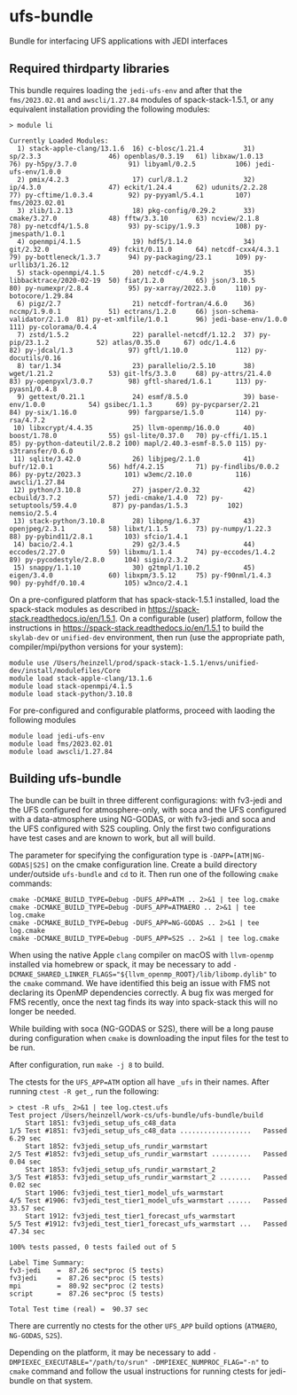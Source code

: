 # ufs-bundle

Bundle for interfacing UFS applications with JEDI interfaces

## Required thirdparty libraries

This bundle requires loading the `jedi-ufs-env` and after that the `fms/2023.02.01` and `awscli/1.27.84` modules of spack-stack-1.5.1, or any equivalent installation providing the following modules:
```
> module li

Currently Loaded Modules:
  1) stack-apple-clang/13.1.6  16) c-blosc/1.21.4          31) sp/2.3.3                 46) openblas/0.3.19   61) libxaw/1.0.13                76) py-h5py/3.7.0             91) libyaml/0.2.5          106) jedi-ufs-env/1.0.0
  2) pmix/4.2.3                17) curl/8.1.2              32) ip/4.3.0                 47) eckit/1.24.4      62) udunits/2.2.28               77) py-cftime/1.0.3.4         92) py-pyyaml/5.4.1        107) fms/2023.02.01
  3) zlib/1.2.13               18) pkg-config/0.29.2       33) cmake/3.27.0             48) fftw/3.3.10       63) ncview/2.1.8                 78) py-netcdf4/1.5.8          93) py-scipy/1.9.3         108) py-jmespath/1.0.1
  4) openmpi/4.1.5             19) hdf5/1.14.0             34) git/2.32.0               49) fckit/0.11.0      64) netcdf-cxx4/4.3.1            79) py-bottleneck/1.3.7       94) py-packaging/23.1      109) py-urllib3/1.26.12
  5) stack-openmpi/4.1.5       20) netcdf-c/4.9.2          35) libbacktrace/2020-02-19  50) fiat/1.2.0        65) json/3.10.5                  80) py-numexpr/2.8.4          95) py-xarray/2022.3.0     110) py-botocore/1.29.84
  6) pigz/2.7                  21) netcdf-fortran/4.6.0    36) nccmp/1.9.0.1            51) ectrans/1.2.0     66) json-schema-validator/2.1.0  81) py-et-xmlfile/1.0.1       96) jedi-base-env/1.0.0    111) py-colorama/0.4.4
  7) zstd/1.5.2                22) parallel-netcdf/1.12.2  37) py-pip/23.1.2            52) atlas/0.35.0      67) odc/1.4.6                    82) py-jdcal/1.3              97) gftl/1.10.0            112) py-docutils/0.16
  8) tar/1.34                  23) parallelio/2.5.10       38) wget/1.21.2              53) git-lfs/3.3.0     68) py-attrs/21.4.0              83) py-openpyxl/3.0.7         98) gftl-shared/1.6.1      113) py-pyasn1/0.4.8
  9) gettext/0.21.1            24) esmf/8.5.0              39) base-env/1.0.0           54) gsibec/1.1.3      69) py-pycparser/2.21            84) py-six/1.16.0             99) fargparse/1.5.0        114) py-rsa/4.7.2
 10) libxcrypt/4.4.35          25) llvm-openmp/16.0.0      40) boost/1.78.0             55) gsl-lite/0.37.0   70) py-cffi/1.15.1               85) py-python-dateutil/2.8.2 100) mapl/2.40.3-esmf-8.5.0 115) py-s3transfer/0.6.0
 11) sqlite/3.42.0             26) libjpeg/2.1.0           41) bufr/12.0.1              56) hdf/4.2.15        71) py-findlibs/0.0.2            86) py-pytz/2023.3           101) w3emc/2.10.0           116) awscli/1.27.84
 12) python/3.10.8             27) jasper/2.0.32           42) ecbuild/3.7.2            57) jedi-cmake/1.4.0  72) py-setuptools/59.4.0         87) py-pandas/1.5.3          102) nemsio/2.5.4
 13) stack-python/3.10.8       28) libpng/1.6.37           43) openjpeg/2.3.1           58) libxt/1.1.5       73) py-numpy/1.22.3              88) py-pybind11/2.8.1        103) sfcio/1.4.1
 14) bacio/2.4.1               29) g2/3.4.5                44) eccodes/2.27.0           59) libxmu/1.1.4      74) py-eccodes/1.4.2             89) py-pycodestyle/2.8.0     104) sigio/2.3.2
 15) snappy/1.1.10             30) g2tmpl/1.10.2           45) eigen/3.4.0              60) libxpm/3.5.12     75) py-f90nml/1.4.3              90) py-pyhdf/0.10.4          105) w3nco/2.4.1
```

On a pre-configured platform that has spack-stack-1.5.1 installed, load the spack-stack modules as described in https://spack-stack.readthedocs.io/en/1.5.1. On a configurable (user) platform, follow the instructions in https://spack-stack.readthedocs.io/en/1.5.1 to build the `skylab-dev` or `unified-dev` environment, then run (use the appropriate path, compiler/mpi/python versions for your system):
```
module use /Users/heinzell/prod/spack-stack-1.5.1/envs/unified-dev/install/modulefiles/Core
module load stack-apple-clang/13.1.6
module load stack-openmpi/4.1.5
module load stack-python/3.10.8
```

For pre-configured and configurable platforms, proceed with laoding the following modules
```
module load jedi-ufs-env
module load fms/2023.02.01
module load awscli/1.27.84
```

## Building ufs-bundle

The bundle can be built in three different configuragions: with fv3-jedi and the UFS configured for atmosphere-only, 
with soca and the UFS configured with a data-atmosphere using NG-GODAS, or with fv3-jedi and soca and the UFS
configured with S2S coupling. Only the first two configurations have test cases and are known to work, but all will build.

The parameter for specifying the configuration type is `-DAPP=[ATM|NG-GODAS|S2S]` on the cmake configuration line. Create a build directory under/outside `ufs-bundle` and `cd` to it. Then run one of the following `cmake` commands:
```
cmake -DCMAKE_BUILD_TYPE=Debug -DUFS_APP=ATM .. 2>&1 | tee log.cmake
cmake -DCMAKE_BUILD_TYPE=Debug -DUFS_APP=ATMAERO .. 2>&1 | tee log.cmake
cmake -DCMAKE_BUILD_TYPE=Debug -DUFS_APP=NG-GODAS .. 2>&1 | tee log.cmake
cmake -DCMAKE_BUILD_TYPE=Debug -DUFS_APP=S2S .. 2>&1 | tee log.cmake
```
When using the native Apple `clang` compiler on macOS with `llvm-openmp` installed via homebrew or spack, it may be necessary to add `-DCMAKE_SHARED_LINKER_FLAGS="${llvm_openmp_ROOT}/lib/libomp.dylib"` to the `cmake` command. We have identified this beig an issue with FMS not declaring its OpenMP dependencies correctly. A bug fix was merged for FMS recently, once the next tag finds its way into spack-stack this will no longer be needed.

While building with soca (NG-GODAS or S2S), there will be a long pause during configuration when `cmake` is downloading the input files for the test to be run.

After configuration, run `make -j 8` to build.

The ctests for the `UFS_APP=ATM` option all have `_ufs` in their names. After running `ctest -R get_`, run the following:
```
> ctest -R ufs_ 2>&1 | tee log.ctest.ufs
Test project /Users/heinzell/work-cs/ufs-bundle/ufs-bundle/build
    Start 1851: fv3jedi_setup_ufs_c48_data
1/5 Test #1851: fv3jedi_setup_ufs_c48_data ..................   Passed    6.29 sec
    Start 1852: fv3jedi_setup_ufs_rundir_warmstart
2/5 Test #1852: fv3jedi_setup_ufs_rundir_warmstart ..........   Passed    0.04 sec
    Start 1853: fv3jedi_setup_ufs_rundir_warmstart_2
3/5 Test #1853: fv3jedi_setup_ufs_rundir_warmstart_2 ........   Passed    0.02 sec
    Start 1906: fv3jedi_test_tier1_model_ufs_warmstart
4/5 Test #1906: fv3jedi_test_tier1_model_ufs_warmstart ......   Passed   33.57 sec
    Start 1912: fv3jedi_test_tier1_forecast_ufs_warmstart
5/5 Test #1912: fv3jedi_test_tier1_forecast_ufs_warmstart ...   Passed   47.34 sec

100% tests passed, 0 tests failed out of 5

Label Time Summary:
fv3-jedi    =  87.26 sec*proc (5 tests)
fv3jedi     =  87.26 sec*proc (5 tests)
mpi         =  80.92 sec*proc (2 tests)
script      =  87.26 sec*proc (5 tests)

Total Test time (real) =  90.37 sec
```

There are currently no ctests for the other `UFS_APP` build options (`ATMAERO`, `NG-GODAS`, `S2S`).

Depending on the platform, it may be necessary to add `-DMPIEXEC_EXECUTABLE="/path/to/srun" -DMPIEXEC_NUMPROC_FLAG="-n"` to `cmake` command and follow the usual instructions for running ctests for jedi-bundle on that system.
